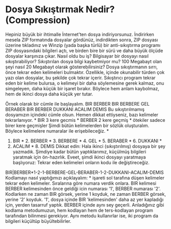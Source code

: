 # Dosya Sıkıştırmak Nedir? (Compression)

Hepiniz büyük bir ihtimalle İnternet'ten dosya
indiriyorsunuz. İndirirken mesela ZIP formatında dosyalar gördünüz,
indirdikten sonra, ZIP dosyası üzerine tıkladınız ve Winzip (yada
başka türlü) bir anti-sıkıştırma programı ZIP dosyasındaki bilgileri
açtı, ve birden bire bir sürü ve daha büyük ölçüde dosyalar karşınıza
çıkar.  Nasıl oldu bu iş? Bilgisayar bir dosyayı nasıl
sıkıştırabiliyor? Sıkıştırılan dosya bilgi kaybetmiyor mu? 100
Megabayt olan şeyi nasıl 20 Megabayt olarak gösterebilirsiniz?  Dosya
sıkıştırmanın sırrı, önce tekrar eden kelimeleri bulmaktır. Özellikle,
içinde okunabilir türden çok yazı olan dosyalar, bu şekilde çok tekrar
içerir. Sıkıştırıcı program tekrar eden bir kelime bulursa, o kelimeyi
bir daha söylemesine gerek kalmaz, onu simgeleyen, daha küçük bir
işaret bırakır. Böylece hem anlam kaybolmaz, hem de ikinci dosya daha
küçük yer tutar.

Örnek olarak bir cümle ile başlayalım.  BIR BERBER BIR BERBERE GEL
BERABER BIR BERBER DUKKANI ACALIM DEMIS Bu sıkıştırılmamış dosyamızın
içindeki cümle olsun. Hemen dikkat ettiyseniz, bazı kelimeler
tekrarlanıyor.  * BIR 3 kere gecmis * BERBER 2 kere geçmiş * ötekiler
sadece birer kere geçmişler Şimdi bütün kelimelerden bir sözlük
oluşturalım. Böylece kelimelere numaralar ile erişebileceğiz.  *
1. BIR * 2. BERBER * 3. BERBERE * 4. GEL * 5. BERABER * 6. DUKKANI *
7. ACALIM * 8. DEMIS Dikkat edin: Hala ikinci (sıkıştırılmış) dosyaya
bir şey yazmadık. Şimdiye kadar bütün yaptıklarımız, küçülmüş
bilgileri yaratmak için ön-hazırlık.  Eveet, şimdi ikinci dosyayı
yaratmaya başlıyoruz: Tekrar eden kelimeleri onların kodu ile
değiştireceğiz.

BIR|BERBER*1-2-1-BERBERE-GEL-BERABER-1-2-DUKKANI-ACALIM-DEMIS
Kodlamayı nasıl yaptığımızı açıklayalım: * işareti sol tarafına düşen
kelimeler tekrar eden kelimeler. Sıralarına göre numara verdik
onlara. BIR kelimesi BERBER kelimesinden önce geldiği icin numarası
'1', BERBER numarası '2'.  Kodlarken ne zaman BIR görsek, yerine 1
koyduk, ne zaman BERBER görsek, yerine '2' koyduk. '1', dosya içinde
BIR 'kelimesinden' daha az yer kapladığı için, yerden tasarruf
yaptık. BERBER içinde aynı sey geçerli.  Anladığınız gibi kodlama
metodumuzun, hem kodlayan hem de ters-kodlayan program tarafından
bilinmesi gerekiyor. Aynı metodu kullanırlar ise, iki program da
bilgileri küçültüp büyültebilirler.





